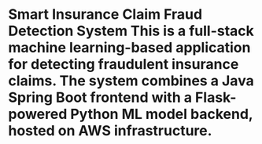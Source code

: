# Smart Insurance Claim Fraud Detection System This is a full-stack machine learning-based application for detecting fraudulent insurance claims. The system combines a Java Spring Boot frontend with a Flask-powered Python ML model backend, hosted on AWS infrastructure.
